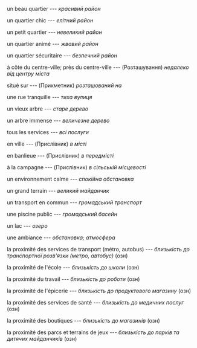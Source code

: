un beau quartier --- *красивий район*



un quartier chic --- *елітний район*



un petit quartier --- *невеликий район*



un quartier animé --- *жвавий район*



un quartier sécuritaire --- *безпечний район*



à côte du centre-ville; près du centre-ville --- (Розташування)
*недалеко від центру міста*



situé sur --- (Прикметник)
*розташований на*



une rue tranquille --- *тиха вулиця*



un vieux arbre --- *старе дерево*



un arbre immense --- *величезне дерево*



tous les services --- *всі послуги*



en ville --- (Прислівник)
*в місті*



en banlieue --- (Прислівник)
*в передмісті*



à la campagne --- (Прислівник)
*в сільській місцевості*



un environnement calme --- *спокійна обстановка*



un grand terrain --- *великий майданчик*



un transport en commun --- *громадський транспорт*



une piscine public --- *громадський басейн*



un lac --- *озеро*



une ambiance --- *обстановка; атмосфера*



la proximité des services de transport (métro, autobus) --- *близькість до транспортної розв'язки (метро, ​​автобус)*
(озн)



la proximité de l'école --- *близькість до школи*
(озн)



la proximité du travail --- *близькість до роботи*
(озн)



la proximité de l'épicerie --- *близькість до продуктового магазину*
(озн)



la proximité des services de santé --- *близькість до медичних послуг*
(озн)



la proximité des boutiques --- *близькість до магазинів*
(озн)



la proximité des parcs et terrains de jeux --- *близькість до парків та дитячих майданчиків*
(озн)